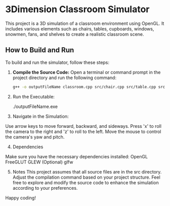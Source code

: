 # 3Dimension Classroom Simulator

This project is a 3D simulation of a classroom environment using OpenGL. It includes various elements such as chairs, tables, cupboards, windows, snowmen, fans, and shelves to create a realistic classroom scene.

## How to Build and Run

To build and run the simulator, follow these steps:

1. **Compile the Source Code:**
   Open a terminal or command prompt in the project directory and run the following command:

   ```bash
   g++ -o outputFileName classroom.cpp src/chair.cpp src/table.cpp src/cupboard.cpp src/window.cpp src/snowman.cpp src/fan.cpp src/shelf.cpp -L<path_to_opengl_libs> -lfreeglut -lglu32 -lopengl32

2. Run the Executable:

   ./outputFileName.exe

3. Navigate in the Simulation:

Use arrow keys to move forward, backward, and sideways.
Press 'x' to roll the camera to the right and 'z' to roll to the left.
Move the mouse to control the camera's yaw and pitch.

4. Dependencies

Make sure you have the necessary dependencies installed:
                            OpenGL
                            FreeGLUT
                            GLEW (Optional)
                            glfw
 

5. Notes
This project assumes that all source files are in the src directory.
Adjust the compilation command based on your project structure.
Feel free to explore and modify the source code to enhance the simulation according to your preferences.

Happy coding!


